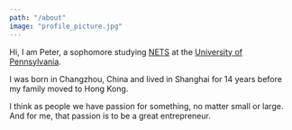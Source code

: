 ```yaml
---
path: "/about"
image: "profile_picture.jpg"
---
```

Hi, I am Peter, a sophomore studying [NETS](https://www.nets.upenn.edu/) at the [University of Pennsylvania](https://www.upenn.edu/).

I was born in Changzhou, China and lived in Shanghai for 14 years before my family moved to Hong Kong.

I think as people we have passion for something, no matter small or large. And for me, that passion is to be a great entrepreneur.